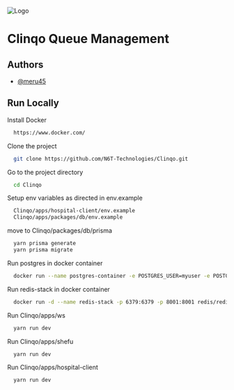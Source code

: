 ![Logo](https://cdn.pixabay.com/photo/2013/07/18/10/59/heartbeat-163709_1280.jpg)

# Clinqo Queue Management

## Authors

-   [@meru45](https://www.github.com/meru45)

## Run Locally

Install Docker

```bash
  https://www.docker.com/
```

Clone the project

```bash
  git clone https://github.com/N6T-Technologies/Clinqo.git
```

Go to the project directory

```bash
  cd Clinqo
```

Setup env variables as directed in env.example

```bash
  Clinqo/apps/hospital-client/env.example
  Clinqo/apps/packages/db/env.example
```

move to Clinqo/packages/db/prisma

```bash
  yarn prisma generate
  yarn prisma migrate
```

Run postgres in docker container

```bash
  docker run --name postgres-container -e POSTGRES_USER=myuser -e POSTGRES_PASSWORD=mypassword -e POSTGRES_DB=mydatabase -p 5432:5432 -d postgres
```

Run redis-stack in docker container

```bash
  docker run -d --name redis-stack -p 6379:6379 -p 8001:8001 redis/redis-stack:latest
```

Run Clinqo/apps/ws

```bash
  yarn run dev
```

Run Clinqo/apps/shefu

```bash
  yarn run dev
```

Run Clinqo/apps/hospital-client

```bash
  yarn run dev
```
